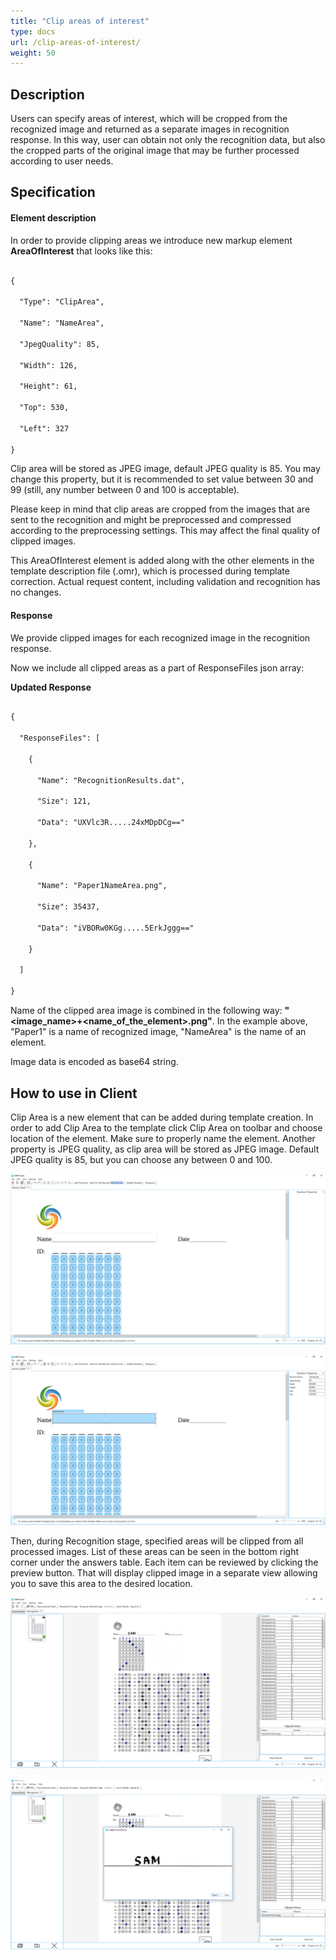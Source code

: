```yaml
---
title: "Clip areas of interest"
type: docs
url: /clip-areas-of-interest/
weight: 50
---
```


## **Description**
Users can specify areas of interest, which will be cropped from the recognized image and returned as a separate images in recognition response. In this way, user can obtain not only the recognition data, but also the cropped parts of the original image that may be further processed according to user needs.
## **Specification**
#### **Element description**
In order to provide clipping areas we introduce new markup element **AreaOfInterest** that looks like this:

```html

{

  "Type": "ClipArea",

  "Name": "NameArea",

  "JpegQuality": 85,

  "Width": 126,

  "Height": 61,

  "Top": 530,

  "Left": 327

}

```

Clip area will be stored as JPEG image, default JPEG quality is 85. You may change this property, but it is recommended to set value between 30 and 99 (still, any number between 0 and 100 is acceptable).

Please keep in mind that clip areas are cropped from the images that are sent to the recognition and might be preprocessed and compressed according to the preprocessing settings. This may affect the final quality of clipped images.

This AreaOfInterest element is added along with the other elements in the template description file (.omr), which is processed during template correction. Actual request content, including validation and recognition has no changes.
#### **Response**
We provide clipped images for each recognized image in the recognition response.

Now we include all clipped areas as a part of ResponseFiles json array:

**Updated Response**

```html

{

  "ResponseFiles": [

    {

      "Name": "RecognitionResults.dat",

      "Size": 121,

      "Data": "UXVlc3R.....24xMDpDCg=="

    },

    {

      "Name": "Paper1NameArea.png",

      "Size": 35437,

      "Data": "iVBORw0KGg.....5ErkJggg=="

    }

  ]

}

```

Name of the clipped area image is combined in the following way: **"<image\_name>+<name\_of\_the\_element>.png"**. In the example above, "Paper1" is a name of recognized image, "NameArea" is the name of an element.

Image data is encoded as base64 string.
## **How to use in Client**
Clip Area is a new element that can be added during template creation. In order to add Clip Area to the template click Clip Area on toolbar and choose location of the element. Make sure to properly name the element. Another property is JPEG quality, as clip area will be stored as JPEG image. Default JPEG quality is 85, but you can choose any between 0 and 100.

![todo:image\_alt\_text](clip-areas-of-interest_1.png)



![todo:image\_alt\_text](clip-areas-of-interest_2.png)

Then, during Recognition stage, specified areas will be clipped from all processed images. List of these areas can be seen in the bottom right corner under the answers table. Each item can be reviewed by clicking the preview button. That will display clipped image in a separate view allowing you to save this area to the desired location.

![todo:image\_alt\_text](clip-areas-of-interest_3.png)



![todo:image\_alt\_text](clip-areas-of-interest_4.png)


